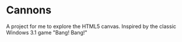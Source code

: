 # Cannons

A project for me to explore the HTML5 canvas. Inspired by the classic Windows 3.1 game "Bang! Bang!"
